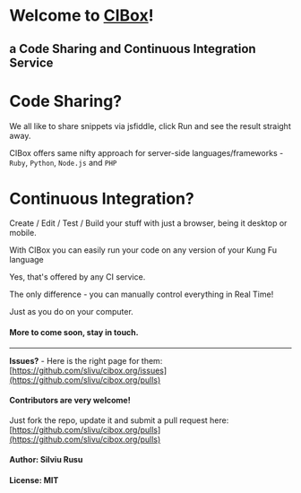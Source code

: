 # Welcome to [CIBox](http://cibox.org)!
## a Code Sharing and Continuous Integration Service

# Code Sharing?

We all like to share snippets via jsfiddle,
click Run and see the result straight away.

CIBox offers same nifty approach 
for server-side languages/frameworks -
`Ruby`, `Python`, `Node.js` and `PHP`

# Continuous Integration?
Create / Edit / Test / Build
your stuff with just a browser,
being it desktop or mobile.

With CIBox you can easily run your code
on any version of your Kung Fu language

Yes, that's offered by any CI service.

The only difference - 
you can manually control everything in Real Time!

Just as you do on your computer.

#### More to come soon, stay in touch.

<hr/>

**Issues?** - Here is the right page for them:<br/>
[https://github.com/slivu/cibox.org/issues](https://github.com/slivu/cibox.org/pulls)

#### Contributors are very welcome!
Just fork the repo, update it and submit a pull request here:<br/>
[https://github.com/slivu/cibox.org/pulls](https://github.com/slivu/cibox.org/pulls)

#### Author: Silviu Rusu

#### License: MIT
